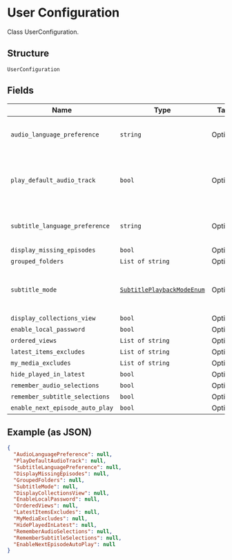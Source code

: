 
# User Configuration

Class UserConfiguration.

## Structure

`UserConfiguration`

## Fields

| Name | Type | Tags | Description |
|  --- | --- | --- | --- |
| `audio_language_preference` | `string` | Optional | Gets or sets the audio language preference. |
| `play_default_audio_track` | `bool` | Optional | Gets or sets a value indicating whether [play default audio track]. |
| `subtitle_language_preference` | `string` | Optional | Gets or sets the subtitle language preference. |
| `display_missing_episodes` | `bool` | Optional | - |
| `grouped_folders` | `List of string` | Optional | - |
| `subtitle_mode` | [`SubtitlePlaybackModeEnum`](../../doc/models/subtitle-playback-mode-enum.md) | Optional | An enum representing a subtitle playback mode. |
| `display_collections_view` | `bool` | Optional | - |
| `enable_local_password` | `bool` | Optional | - |
| `ordered_views` | `List of string` | Optional | - |
| `latest_items_excludes` | `List of string` | Optional | - |
| `my_media_excludes` | `List of string` | Optional | - |
| `hide_played_in_latest` | `bool` | Optional | - |
| `remember_audio_selections` | `bool` | Optional | - |
| `remember_subtitle_selections` | `bool` | Optional | - |
| `enable_next_episode_auto_play` | `bool` | Optional | - |

## Example (as JSON)

```json
{
  "AudioLanguagePreference": null,
  "PlayDefaultAudioTrack": null,
  "SubtitleLanguagePreference": null,
  "DisplayMissingEpisodes": null,
  "GroupedFolders": null,
  "SubtitleMode": null,
  "DisplayCollectionsView": null,
  "EnableLocalPassword": null,
  "OrderedViews": null,
  "LatestItemsExcludes": null,
  "MyMediaExcludes": null,
  "HidePlayedInLatest": null,
  "RememberAudioSelections": null,
  "RememberSubtitleSelections": null,
  "EnableNextEpisodeAutoPlay": null
}
```

